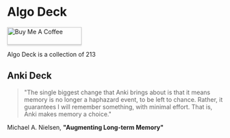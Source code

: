 # Algo Deck

<a href="https://www.buymeacoffee.com/9b63kwt" target="_blank"><img src="https://www.buymeacoffee.com/assets/img/custom_images/orange_img.png" alt="Buy Me A Coffee" style="height: 41px !important;width: 174px !important;box-shadow: 0px 3px 2px 0px rgba(190, 190, 190, 0.5) !important;-webkit-box-shadow: 0px 3px 2px 0px rgba(190, 190, 190, 0.5) !important;" ></a>

Algo Deck is a collection of 213

## Anki Deck

> "The single biggest change that Anki brings about is that it means memory is no longer a haphazard event, to be left to chance. Rather, it guarantees I will remember something, with minimal effort. That is, Anki makes memory a choice."

Michael A. Nielsen, **"Augmenting Long-term Memory"**

